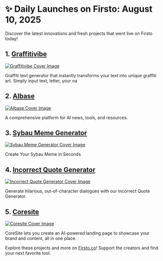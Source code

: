 # ✨ Daily Launches on Firsto: August 10, 2025

Discover the latest innovations and fresh projects that went live on Firsto today!

## 1. [Graffitivibe](https://firsto.co/projects/graffitivibe)

[![Graffitivibe Cover Image](https://607255gt6f.ufs.sh/f/ViZtN9dvJxPtFCN4aSpqVlUuO8kQbWrnT5AdCywPi9mcgB3D)](https://firsto.co/projects/graffitivibe)

 Graffiti text generator that instantly transforms your text into unique graffiti art. Simply input text, letter, your na



## 2. [AIbase](https://firsto.co/projects/aibase)

[![AIbase Cover Image](https://607255gt6f.ufs.sh/f/ViZtN9dvJxPtUtQwT7Ahd05FXV9RrPJ1GtBA7HcTfy32emwl)](https://firsto.co/projects/aibase)

 A comprehensive platform for AI news, tools, and resources.



## 3. [Sybau Meme Generator](https://firsto.co/projects/sybau-meme-generator)

[![Sybau Meme Generator Cover Image](https://607255gt6f.ufs.sh/f/ViZtN9dvJxPtwSV53Kj4GvHWxfhrZXB5mtNkczFyYS42TqEC)](https://firsto.co/projects/sybau-meme-generator)

 Create Your Sybau Meme in Seconds



## 4. [Incorrect Quote Generator](https://firsto.co/projects/incorrect-quote-generator)

[![Incorrect Quote Generator Cover Image](https://607255gt6f.ufs.sh/f/ViZtN9dvJxPtQGaKp4NHW9egfAnS2ZtE6DrJ5xUhm4KRv3kC)](https://firsto.co/projects/incorrect-quote-generator)

 Generate hilarious, out-of-character dialogues with our Incorrect Quote Generator.



## 5. [Coresite](https://firsto.co/projects/coresite)

[![Coresite Cover Image](https://607255gt6f.ufs.sh/f/ViZtN9dvJxPtbAnDqwRC6nwDRXzrNJ5Y8bo4UaQ9uMBsK0Cf)](https://firsto.co/projects/coresite)

 CoreSite lets you create an AI-powered landing page to showcase your brand and content, all in one place.




Explore these projects and more on [Firsto.co](https://firsto.co)! Support the creators and find your next favorite tool.
